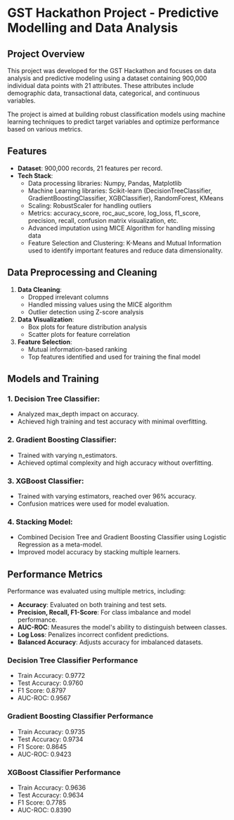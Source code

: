 
# GST Hackathon Project - Predictive Modelling and Data Analysis

## Project Overview
This project was developed for the GST Hackathon and focuses on data analysis and predictive modeling using a dataset containing 900,000 individual data points with 21 attributes. These attributes include demographic data, transactional data, categorical, and continuous variables.

The project is aimed at building robust classification models using machine learning techniques to predict target variables and optimize performance based on various metrics.

## Features
- **Dataset**: 900,000 records, 21 features per record.
- **Tech Stack**:
  - Data processing libraries: Numpy, Pandas, Matplotlib
  - Machine Learning libraries: Scikit-learn (DecisionTreeClassifier, GradientBoostingClassifier, XGBClassifier), RandomForest, KMeans
  - Scaling: RobustScaler for handling outliers
  - Metrics: accuracy_score, roc_auc_score, log_loss, f1_score, precision, recall, confusion matrix visualization, etc.
  - Advanced imputation using MICE Algorithm for handling missing data
  - Feature Selection and Clustering: K-Means and Mutual Information used to identify important features and reduce data dimensionality.
  
## Data Preprocessing and Cleaning
1. **Data Cleaning**:
   - Dropped irrelevant columns
   - Handled missing values using the MICE algorithm
   - Outlier detection using Z-score analysis
2. **Data Visualization**:
   - Box plots for feature distribution analysis
   - Scatter plots for feature correlation
3. **Feature Selection**:
   - Mutual information-based ranking
   - Top features identified and used for training the final model

## Models and Training
### 1. **Decision Tree Classifier**:
   - Analyzed max_depth impact on accuracy.
   - Achieved high training and test accuracy with minimal overfitting.

### 2. **Gradient Boosting Classifier**:
   - Trained with varying n_estimators.
   - Achieved optimal complexity and high accuracy without overfitting.

### 3. **XGBoost Classifier**:
   - Trained with varying estimators, reached over 96% accuracy.
   - Confusion matrices were used for model evaluation.

### 4. **Stacking Model**:
   - Combined Decision Tree and Gradient Boosting Classifier using Logistic Regression as a meta-model.
   - Improved model accuracy by stacking multiple learners.

## Performance Metrics
Performance was evaluated using multiple metrics, including:
- **Accuracy**: Evaluated on both training and test sets.
- **Precision, Recall, F1-Score**: For class imbalance and model performance.
- **AUC-ROC**: Measures the model's ability to distinguish between classes.
- **Log Loss**: Penalizes incorrect confident predictions.
- **Balanced Accuracy**: Adjusts accuracy for imbalanced datasets.

### Decision Tree Classifier Performance
- Train Accuracy: 0.9772
- Test Accuracy: 0.9760
- F1 Score: 0.8797
- AUC-ROC: 0.9567

### Gradient Boosting Classifier Performance
- Train Accuracy: 0.9735
- Test Accuracy: 0.9734
- F1 Score: 0.8645
- AUC-ROC: 0.9423

### XGBoost Classifier Performance
- Train Accuracy: 0.9636
- Test Accuracy: 0.9634
- F1 Score: 0.7785
- AUC-ROC: 0.8390
